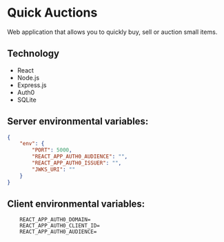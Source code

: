 # Quick Auctions

Web application that allows you to quickly buy, sell or auction small items.

## Technology

-   React
-   Node.js
-   Express.js
-   Auth0
-   SQLite

## Server environmental variables:

```json
{
	"env": {
		"PORT": 5000,
		"REACT_APP_AUTH0_AUDIENCE": "",
		"REACT_APP_AUTH0_ISSUER": "",
		"JWKS_URI": ""
	}
}
```

## Client environmental variables:

```env
    REACT_APP_AUTH0_DOMAIN=
    REACT_APP_AUTH0_CLIENT_ID=
    REACT_APP_AUTH0_AUDIENCE=
```
